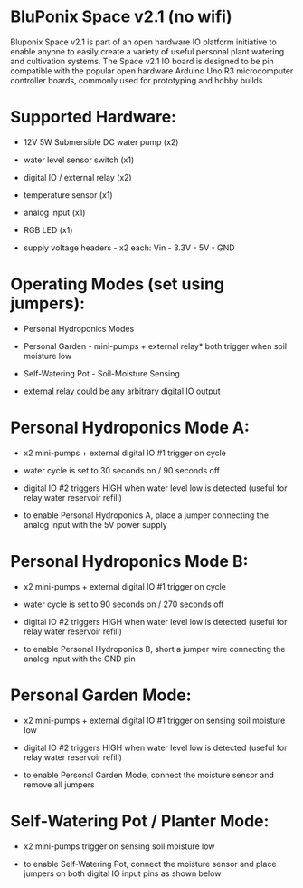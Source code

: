 # BluPonix Space v2.1 (no wifi)

Bluponix Space v2.1 is part of an open hardware IO platform initiative to enable anyone to easily create a variety of useful personal plant watering and cultivation systems. 
The Space v2.1 IO board is designed to be pin compatible with the popular open hardware Arduino Uno R3 microcomputer controller boards, commonly used for prototyping and hobby builds.


# Supported Hardware:

- 12V 5W Submersible DC water pump (x2)

- water level sensor switch (x1)

- digital IO / external relay (x2)

- temperature sensor (x1)

- analog input (x1)

- RGB LED (x1)

- supply voltage headers - x2 each: Vin - 3.3V - 5V - GND



# Operating Modes (set using jumpers):

- Personal Hydroponics Modes

- Personal Garden - mini-pumps + external relay* both trigger when soil moisture low

- Self-Watering Pot - Soil-Moisture Sensing

* external relay could be any arbitrary digital IO output



# Personal Hydroponics Mode A:

- x2 mini-pumps + external digital IO #1 trigger on cycle

- water cycle is set to 30 seconds on / 90 seconds off

- digital IO #2 triggers HIGH when water level low is detected (useful for relay water reservoir refill)

- to enable Personal Hydroponics A, place a jumper connecting the analog input with the 5V power supply



# Personal Hydroponics Mode B:

- x2 mini-pumps + external digital IO #1 trigger on cycle

- water cycle is set to 90 seconds on / 270 seconds off

- digital IO #2 triggers HIGH when water level low is detected (useful for relay water reservoir refill)

- to enable Personal Hydroponics B, short a jumper wire connecting the analog input with the GND pin



# Personal Garden Mode:

- x2 mini-pumps + external digital IO #1 trigger on sensing soil moisture low

- digital IO #2 triggers HIGH when water level low is detected (useful for relay water reservoir refill)

- to enable Personal Garden Mode, connect the moisture sensor and remove all jumpers



# Self-Watering Pot / Planter Mode:

- x2 mini-pumps trigger on sensing soil moisture low

- to enable Self-Watering Pot, connect the moisture sensor and place jumpers on both digital IO input pins as shown below
